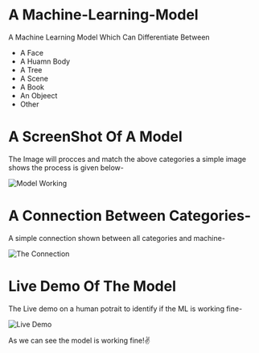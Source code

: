 # A Machine-Learning-Model
A Machine Learning Model Which Can Differentiate Between
- A Face
- A Huamn Body
- A Tree
- A Scene 
- A Book
- An Objeect
- Other 

# A ScreenShot Of A Model
The Image will procces and match the above categories a simple image shows the process is given below-

![Model Working](https://i.ibb.co/JzfLwj1/Screenshot-345.png)

# A Connection Between Categories-
A simple connection shown between all categories and machine-

![The Connection ](https://i.ibb.co/hKVNLW3/Screenshot-346.png)

# Live Demo Of The Model
The Live demo on a human potrait to identify if the ML is working fine-

![Live Demo](https://i.ibb.co/y8b6Qyf/Screenshot-344.png)

As we can see the model is working fine!✌️
